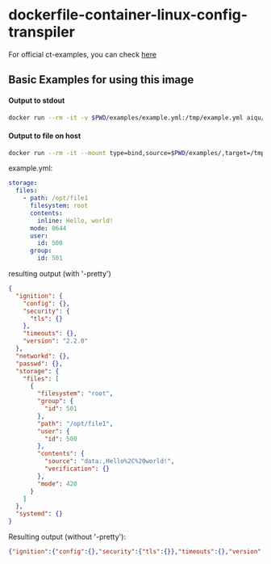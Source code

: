 # dockerfile-container-linux-config-transpiler
For official ct-examples, you can check [here](https://github.com/coreos/container-linux-config-transpiler/blob/master/doc/examples.md)

## Basic Examples for using this image
#### Output to stdout
```bash
docker run --rm -it -v $PWD/examples/example.yml:/tmp/example.yml aiqu/container-linux-config-transpiler:latest -in-file /tmp/example.yml
```
#### Output to file on host
```bash
docker run --rm -it --mount type=bind,source=$PWD/examples/,target=/tmp/ aiqu/container-linux-config-transpiler:latest -in-file /tmp/example.yml -out-file /tmp/outfile.json
```
example.yml:
```yaml
storage:
  files:
    - path: /opt/file1
      filesystem: root
      contents:
        inline: Hello, world!
      mode: 0644
      user:
        id: 500
      group:
        id: 501
```
resulting output (with '-pretty')
```json
{
  "ignition": {
    "config": {},
    "security": {
      "tls": {}
    },
    "timeouts": {},
    "version": "2.2.0"
  },
  "networkd": {},
  "passwd": {},
  "storage": {
    "files": [
      {
        "filesystem": "root",
        "group": {
          "id": 501
        },
        "path": "/opt/file1",
        "user": {
          "id": 500
        },
        "contents": {
          "source": "data:,Hello%2C%20world!",
          "verification": {}
        },
        "mode": 420
      }
    ]
  },
  "systemd": {}
}
```
Resulting output (without '-pretty'):
```json
{"ignition":{"config":{},"security":{"tls":{}},"timeouts":{},"version":"2.2.0"},"networkd":{},"passwd":{},"storage":{"files":[{"filesystem":"root","group":{"id":501},"path":"/opt/file1","user":{"id":500},"contents":{"source":"data:,Hello%2C%20world!","verification":{}},"mode":420}]},"systemd":{}}
```
